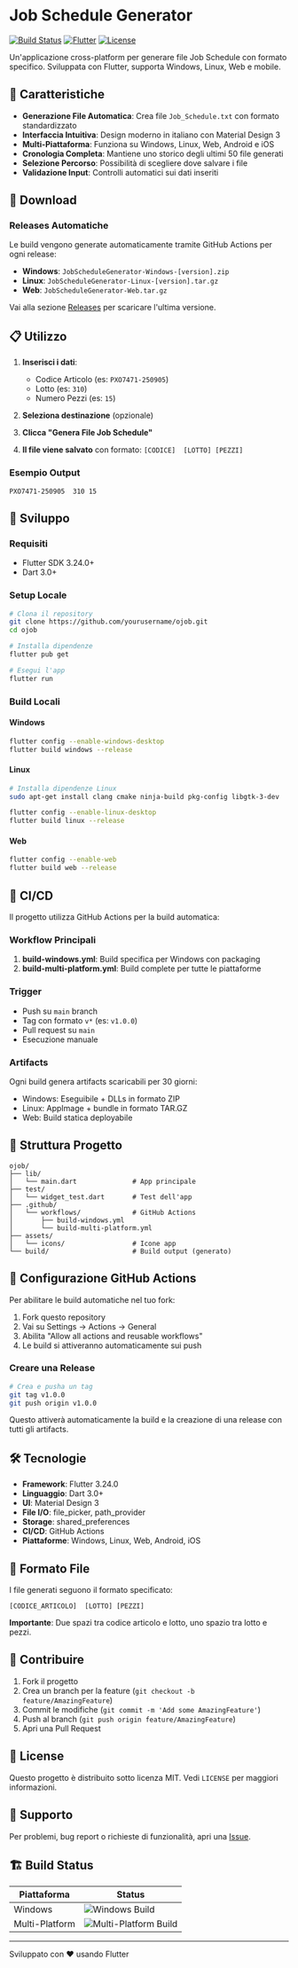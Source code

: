 # Job Schedule Generator

[![Build Status](https://github.com/yourusername/ojob/workflows/Build%20Multi-Platform/badge.svg)](https://github.com/yourusername/ojob/actions)
[![Flutter](https://img.shields.io/badge/Flutter-3.24.0-blue.svg)](https://flutter.dev/)
[![License](https://img.shields.io/badge/License-MIT-green.svg)](LICENSE)

Un'applicazione cross-platform per generare file Job Schedule con formato specifico. Sviluppata con Flutter, supporta Windows, Linux, Web e mobile.

## 📱 Caratteristiche

- **Generazione File Automatica**: Crea file `Job_Schedule.txt` con formato standardizzato
- **Interfaccia Intuitiva**: Design moderno in italiano con Material Design 3
- **Multi-Piattaforma**: Funziona su Windows, Linux, Web, Android e iOS
- **Cronologia Completa**: Mantiene uno storico degli ultimi 50 file generati
- **Selezione Percorso**: Possibilità di scegliere dove salvare i file
- **Validazione Input**: Controlli automatici sui dati inseriti

## 🚀 Download

### Releases Automatiche
Le build vengono generate automaticamente tramite GitHub Actions per ogni release:

- **Windows**: `JobScheduleGenerator-Windows-[version].zip`
- **Linux**: `JobScheduleGenerator-Linux-[version].tar.gz` 
- **Web**: `JobScheduleGenerator-Web.tar.gz`

Vai alla sezione [Releases](https://github.com/yourusername/ojob/releases) per scaricare l'ultima versione.

## 📋 Utilizzo

1. **Inserisci i dati**:
   - Codice Articolo (es: `PXO7471-250905`)
   - Lotto (es: `310`)
   - Numero Pezzi (es: `15`)

2. **Seleziona destinazione** (opzionale)

3. **Clicca "Genera File Job Schedule"**

4. **Il file viene salvato** con formato: `[CODICE]  [LOTTO] [PEZZI]`

### Esempio Output
```
PXO7471-250905  310 15
```

## 🔧 Sviluppo

### Requisiti
- Flutter SDK 3.24.0+
- Dart 3.0+

### Setup Locale
```bash
# Clona il repository
git clone https://github.com/yourusername/ojob.git
cd ojob

# Installa dipendenze
flutter pub get

# Esegui l'app
flutter run
```

### Build Locali

#### Windows
```bash
flutter config --enable-windows-desktop
flutter build windows --release
```

#### Linux
```bash
# Installa dipendenze Linux
sudo apt-get install clang cmake ninja-build pkg-config libgtk-3-dev

flutter config --enable-linux-desktop
flutter build linux --release
```

#### Web
```bash
flutter config --enable-web
flutter build web --release
```

## 🤖 CI/CD

Il progetto utilizza GitHub Actions per la build automatica:

### Workflow Principali

1. **build-windows.yml**: Build specifica per Windows con packaging
2. **build-multi-platform.yml**: Build complete per tutte le piattaforme

### Trigger
- Push su `main` branch
- Tag con formato `v*` (es: `v1.0.0`)
- Pull request su `main`
- Esecuzione manuale

### Artifacts
Ogni build genera artifacts scaricabili per 30 giorni:
- Windows: Eseguibile + DLLs in formato ZIP
- Linux: AppImage + bundle in formato TAR.GZ
- Web: Build statica deployabile

## 📁 Struttura Progetto

```
ojob/
├── lib/
│   └── main.dart              # App principale
├── test/
│   └── widget_test.dart       # Test dell'app
├── .github/
│   └── workflows/             # GitHub Actions
│       ├── build-windows.yml
│       └── build-multi-platform.yml
├── assets/
│   └── icons/                 # Icone app
└── build/                     # Build output (generato)
```

## 🔧 Configurazione GitHub Actions

Per abilitare le build automatiche nel tuo fork:

1. Fork questo repository
2. Vai su Settings → Actions → General
3. Abilita "Allow all actions and reusable workflows"
4. Le build si attiveranno automaticamente sui push

### Creare una Release

```bash
# Crea e pusha un tag
git tag v1.0.0
git push origin v1.0.0
```

Questo attiverà automaticamente la build e la creazione di una release con tutti gli artifacts.

## 🛠️ Tecnologie

- **Framework**: Flutter 3.24.0
- **Linguaggio**: Dart 3.0+
- **UI**: Material Design 3
- **File I/O**: file_picker, path_provider
- **Storage**: shared_preferences
- **CI/CD**: GitHub Actions
- **Piattaforme**: Windows, Linux, Web, Android, iOS

## 📄 Formato File

I file generati seguono il formato specificato:
```
[CODICE_ARTICOLO]  [LOTTO] [PEZZI]
```

**Importante**: Due spazi tra codice articolo e lotto, uno spazio tra lotto e pezzi.

## 🤝 Contribuire

1. Fork il progetto
2. Crea un branch per la feature (`git checkout -b feature/AmazingFeature`)
3. Commit le modifiche (`git commit -m 'Add some AmazingFeature'`)
4. Push al branch (`git push origin feature/AmazingFeature`)
5. Apri una Pull Request

## 📝 License

Questo progetto è distribuito sotto licenza MIT. Vedi `LICENSE` per maggiori informazioni.

## 💬 Supporto

Per problemi, bug report o richieste di funzionalità, apri una [Issue](https://github.com/yourusername/ojob/issues).

## 🏗️ Build Status

| Piattaforma | Status |
|-------------|---------|
| Windows     | ![Windows Build](https://github.com/yourusername/ojob/workflows/Build%20Windows%20App/badge.svg) |
| Multi-Platform | ![Multi-Platform Build](https://github.com/yourusername/ojob/workflows/Build%20Multi-Platform/badge.svg) |

---

Sviluppato con ❤️ usando Flutter
